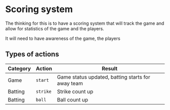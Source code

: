# Scoring system

The thinking for this is to have a scoring system that will track the game and allow for statistics of the game and the players.

It will need to have awareness of the game, the players

## Types of actions

| Category | Action   | Result                                            |
| -------- | -------- | ------------------------------------------------- |
| Game     | `start`  | Game status updated, batting starts for away team |
| Batting  | `strike` | Strike count up                                   |
| Batting  | `ball`   | Ball count up                                     |
